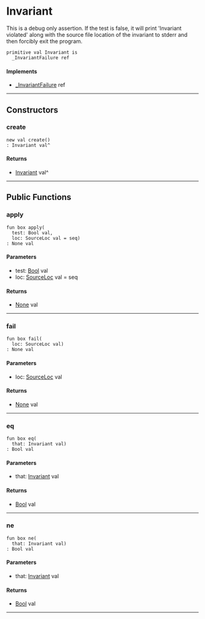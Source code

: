 # Invariant

This is a debug only assertion. If the test is false, it will print
'Invariant violated' along with the source file location of the
invariant to stderr and then forcibly exit the program.


```pony
primitive val Invariant is
  _InvariantFailure ref
```

#### Implements

* [_InvariantFailure](wallaroo-core-invariant-_InvariantFailure) ref

---

## Constructors

### create

```pony
new val create()
: Invariant val^
```

#### Returns

* [Invariant](wallaroo-core-invariant-Invariant) val^

---

## Public Functions

### apply

```pony
fun box apply(
  test: Bool val,
  loc: SourceLoc val = seq)
: None val
```
#### Parameters

*   test: [Bool](builtin-Bool) val
*   loc: [SourceLoc](builtin-SourceLoc) val = seq

#### Returns

* [None](builtin-None) val

---

### fail

```pony
fun box fail(
  loc: SourceLoc val)
: None val
```
#### Parameters

*   loc: [SourceLoc](builtin-SourceLoc) val

#### Returns

* [None](builtin-None) val

---

### eq

```pony
fun box eq(
  that: Invariant val)
: Bool val
```
#### Parameters

*   that: [Invariant](wallaroo-core-invariant-Invariant) val

#### Returns

* [Bool](builtin-Bool) val

---

### ne

```pony
fun box ne(
  that: Invariant val)
: Bool val
```
#### Parameters

*   that: [Invariant](wallaroo-core-invariant-Invariant) val

#### Returns

* [Bool](builtin-Bool) val

---


